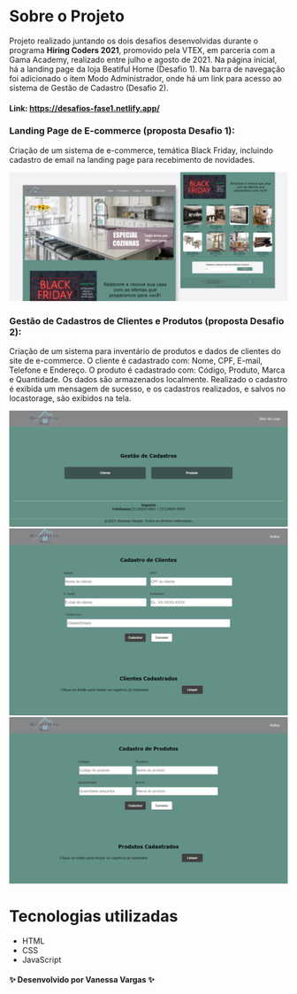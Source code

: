 # Sobre o Projeto

Projeto realizado juntando os dois desafios desenvolvidas durante o programa **Hiring Coders 2021**, promovido pela VTEX, em parceria com a Gama Academy, realizado entre julho e agosto de 2021. Na página inicial, há a landing page da loja Beatiful Home (Desafio 1). Na barra de navegação foi adicionado o item Modo Administrador, onde há um link para acesso ao sistema de Gestão de Cadastro (Desafio 2).

#### Link: https://desafios-fase1.netlify.app/

### Landing Page de E-commerce (proposta Desafio 1):

Criação de um sistema de e-commerce, temática Black Friday, incluindo cadastro de email na landing page para recebimento de novidades.

![Mockups](https://github.com/VanessaVargas/Desafio1-HiringCoders/blob/master/assets/img/layout.svg)

### Gestão de Cadastros de Clientes e Produtos (proposta Desafio 2):

Criação de um sistema para inventário de produtos e dados de clientes do site de e-commerce.
O cliente é cadastrado com: Nome, CPF, E-mail, Telefone e Endereço. O produto é cadastrado com: Código, Produto, Marca e Quantidade.
Os dados são armazenados localmente. Realizado o cadastro é exibida um mensagem de sucesso, e os cadastros realizados, e salvos no locastorage, são exibidos na tela.

![Mockups](https://github.com/VanessaVargas/Desafio1-HiringCoders/blob/master/assets/img/administrador.svg)
![Mockups](https://github.com/VanessaVargas/Desafio1-HiringCoders/blob/master/assets/img/cadastro-clientes.svg)
![Mockups](https://github.com/VanessaVargas/Desafio1-HiringCoders/blob/master/assets/img/cadastro-produtos.svg)

# Tecnologias utilizadas

- HTML
- CSS
- JavaScript

#### ✨ Desenvolvido por Vanessa Vargas ✨
